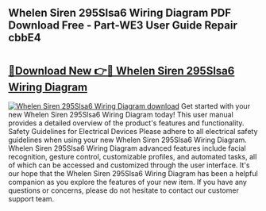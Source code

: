 ## Whelen Siren 295Slsa6 Wiring Diagram PDF Download Free - Part-WE3 User Guide Repair cbbE4

# <h2><a href="http://dfq5op.blite.top/?on=Whelen+Siren+295Slsa6+Wiring+Diagram">🔗Download New 👉🔴 Whelen Siren 295Slsa6 Wiring Diagram</a></h2>

[![Whelen Siren 295Slsa6 Wiring Diagram download](https://i.imgur.com/lujVjoI.png)](http://dfq5op.blite.top/?on=Whelen+Siren+295Slsa6+Wiring+Diagram)
Get started with your new Whelen Siren 295Slsa6 Wiring Diagram today! This user manual provides a detailed overview of the product's features and functionality. Safety Guidelines for Electrical Devices Please adhere to all electrical safety guidelines when using your new Whelen Siren 295Slsa6 Wiring Diagram. Whelen Siren 295Slsa6 Wiring Diagram advanced features include facial recognition, gesture control, customizable profiles, and automated tasks, all of which can be accessed and customized through the user interface. It's our hope that the Whelen Siren 295Slsa6 Wiring Diagram has been a helpful companion as you explore the features of your new item. If you have any questions or concerns, please do not hesitate to contact our customer support team.

